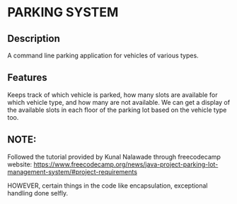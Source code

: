 # PARKING SYSTEM
## Description
A command line parking application for vehicles of various types. 

## Features
Keeps track of which vehicle is parked, how many slots are available for which vehicle type, and how many are not available. We can get a display of the available slots in each floor of the parking lot based on the vehicle type too.   

## NOTE:
Followed the tutorial provided by Kunal Nalawade through freecodecamp website: https://www.freecodecamp.org/news/java-project-parking-lot-management-system/#project-requirements

HOWEVER, certain things in the code like encapsulation, exceptional handling done selfly.
